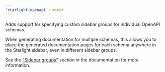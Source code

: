 ```yaml
---
'starlight-openapi': minor
---
```


Adds support for specifying custom sidebar groups for individual OpenAPI schemas.

When generating documentation for multiple schemas, this allows you to place the generated documentation pages for each schema anywhere in the Starlight sidebar, even in different sidebar groups.

See the ["Sidebar groups"](https://starlight-openapi.vercel.app/configuration/#sidebar-groups) section in the documentation for more information.
